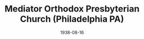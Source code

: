 ---
date: &id001 1938-08-16
end_date: null
location:
  address: null
  city: Philadelphia
  state: PA
minister:
- end: 1945-01-01
  name: James Price
  start: 1938-01-01
  type: pastor
- end: 1944-01-01
  name: John Betzold
  start: 1943-01-01
  type: Co-pastor
- end: 1948-01-01
  name: Herbert Hoeflinger
  start: 1945-01-01
  type: pastor
- end: 1952-01-01
  name: Kenneth Meilahn
  start: 1951-01-01
  type: pastor
- end: 1966-01-01
  name: William Rankin
  start: 1958-01-01
  type: pastor
ministers:
- James Price
- John Betzold
- Herbert Hoeflinger
- Kenneth Meilahn
- William Rankin
name: Mediator Orthodox Presbyterian Church
names:
- end: 1968-01-10
  name: Mediator Orthodox Presbyterian Church
  start: 1938-08-16
origination_date: *id001
raw_data: "PA  Philadelphia\nLiving Word Orthodox Presbyterian Mission  (September\
  \ 19, 1987\u2013August 22,1988)\nLivingstone Memorial OPC  (November 11, 1937\u2013\
  January 15, 1945)\nMediator Orthodox Presbyterian Church  (August 16, 1938\u2013\
  January 10, 1968)\nPastors: James Price, 1938\u201345\nJohn Betzold, Co\u2013Pastor,\
  \ 1943\u201344\nHerbert Hoeflinger, 1945\u201348\nKenneth Meilahn, 1951\u201352\n\
  William Rankin, 1958\u201366"
received_from: MISSING
states:
- PA
status:
  active: false
  end_date: 1968-01-10
  reason: null
  received_from: null
  withdrawal_to: null
title: Mediator Orthodox Presbyterian Church (Philadelphia PA)

---